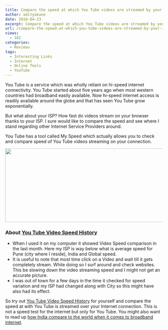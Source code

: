 ```yaml
---
title: Compare the speed at which You Tube videos are streamed by your ISP
author: adityakane
date: 2010-04-23
excerpt: Compare the speed at which You Tube videos are streamed by your ISP with a service provided by You Tube. Comparison of data is done one a ISP, City, State, Country and Global basis to let your know where you stand.
url: /compare-the-speed-at-which-you-tube-videos-are-streamed-by-your-isp/
views:
  - 182
categories:
  - Reviews
tags:
  - Interesting Links
  - Internet
  - Online Tools
  - YouTube
---
```

You Tube is a service which was wholly reliant on hi-speed internet connectivity. You Tube started about five years ago when most western countries had broadband easily available. Now hi-speed internet access is readily available around the globe and that has seen You Tube grow exponentially.

But what about your ISP? How fast do videos stream on your browser thanks to your ISP. I sure would like to compare the speed and see where I stand regarding other Internet Service Providers around.

You Tube has a tool called My Speed which actually allows you to check and compare speed of You Tube videos streaming on your connection.

<a rel="attachment wp-att-23942" href="http://devilsworkshop.org/compare-the-speed-at-which-you-tube-videos-are-streamed-by-your-isp/youtube_video_speed_history/"><img class="aligncenter size-full wp-image-23942" title="YouTube_video_speed_history" src="http://cdn.devilsworkshop.org/files/2010/04/YouTube_video_speed_history.png" alt="" width="550" height="235" /></a>

### **About <a href="http://www.youtube.com/my_speed" onclick="_gaq.push(['_trackEvent', 'outbound-article', 'http://www.youtube.com/my_speed', 'You Tube Video Speed History']);" >You Tube Video Speed History</a>**

  * When I used it on my computer it showed Video Speed comparison in the last month. Here my ISP is way below what is average speed for Pune (city where I reside), India and Global speed.
  * It is useful to note that most time click on a Video and wait till it gets completely stream. While doing so I surf around and check websites. This be slowing down the video streaming speed and I might not get an accurate picture.
  * I was out of town for a few days in the time it checked for speed variation and my ISP had changed along with City so this might have also had its effect.

So try out <a href="http://www.youtube.com/my_speed" onclick="_gaq.push(['_trackEvent', 'outbound-article', 'http://www.youtube.com/my_speed', 'You Tube Video Speed History']);" >You Tube Video Speed History</a> for yourself and compare the speed at with You Tube is streamed over your Internet connection. This is not a speed test for the internet but only for You Tube. You might also want to read up [how India compare to the world when it comes to broadband internet][1].

 [1]: http://devilsworkshop.org/india-broadband-where-do-we-stand-on-a-global-internet-map/
